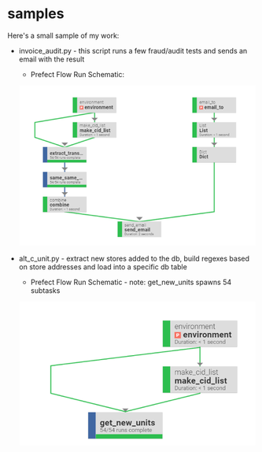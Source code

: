 # samples

Here's a small sample of my work:
- invoice_audit.py - this script runs a few fraud/audit tests and sends an email with the result
  - Prefect Flow Run Schematic:
  
  ![img_1.png](img_1.png)
- alt_c_unit.py - extract new stores added to the db, build regexes based on store addresses and load into a specific db table
  - Prefect Flow Run Schematic - note: get_new_units spawns 54 subtasks
  
  ![img.png](img.png)